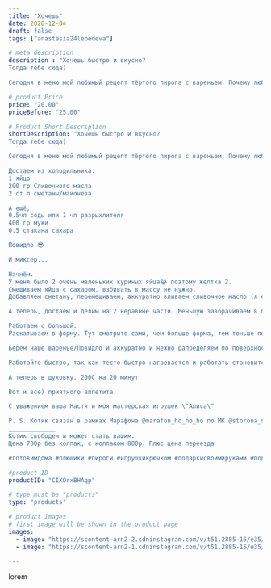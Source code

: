 ```yaml
---
title: "Хочешь"
date: 2020-12-04
draft: false
tags: ["anastasia24lebedeva"]

# meta description
description : "Хочешь быстро и вкусно?
Тогда тебе сюда)

Сегодня в меню мой любимый рецепт тёртого пирога с вареньем. Почему любимый? Потому что вместе с выпечкой у меня выход"

# product Price
price: "20.00"
priceBefore: "25.00"

# Product Short Description
shortDescription: "Хочешь быстро и вкусно?
Тогда тебе сюда)

Сегодня в меню мой любимый рецепт тёртого пирога с вареньем. Почему любимый? Потому что вместе с выпечкой у меня выходит 35//-40 минут. Не веришь? Попробуй.

Достаем из холодильника:
1 яйцо
200 гр Сливочного масла
2 ст л сметаны/майонеза

А ещё, 
0.5чл соды или 1 чл разрыхлителя
400 гр муки
0.5 стакана сахара

Повидло 😎

И миксер...

Начнём.
У меня было 2 очень маленьких куриных яйца😂 поэтому желтка 2.
Смешиваем яйца с сахаром, взбивать в массу не нужно.
Добавляем сметану, перемешиваем, аккуратно вливаем сливочное масло (я его разогреваю микроволновке) и перемешиваем. Когда ингредиенты перемешались, всыпаем муку, смешанную с содой/разрыхлителем и вымешиваем тесто мягкое и эластичное.

А теперь, достаём и делим на 2 неравные части. Меньшую заворачиваем в пакет/плёнку и отправляем в морозилку остывать.

Работаем с большой.
Раскатываем в форму. Тут смотрите сами, чем больше форма, тем тоньше получится и наоборот. Сделали бортики.

Берём наше варенье/Повидло и аккуратно и нежно рапределяем по поверхности теста. Оставьте борты не тронутыми. Как только закончили, достаём кусочек из морозилки, берём терку и натираем. Распрелеляйте ровно по поверхности варенья.

Работайте быстро, так как тесто быстро нагревается и работать становится сложнее.

А теперь в духовку, 200С на 20 минут

Вот и все) приятного аппетита

С уважением ваша Настя и моя мастерская игрушек \"Алиса\"

P. S. Котик связан в рамках Марафона @marafon_ho_ho_ho по МК @storona_sveta
_____________
Котик свободен и может стать вашим.
Цена 700р без колпак, с колпаком 800р. Плюс цена переезда 

#готовимдома #плюшики #пироги #игрушкикрючком #подаркисвоимируками #подарки#ручнаяработа #зефирныеигрушки #котики #коткрючкомамигуруми #фото_proкачка #готовимсякновомугоду"

#product ID
productID: "CIXOrxBHAqp"

# type must be "products"
type: "products"

# product Images
# first image will be shown in the product page
images:
  - image: "https://scontent-arn2-2.cdninstagram.com/v/t51.2885-15/e35/129730830_377105663523173_2902866844130475458_n.jpg?_nc_ht=scontent-arn2-2.cdninstagram.com&_nc_cat=105&_nc_ohc=1AhIRgu-ZE8AX_qPu8P&se=7&tp=1&oh=1d71af45a1b3455b8a2f2484adfc112c&oe=6059DA7F&ig_cache_key=MjQ1NjQ5NjY5ODQzNDUzMDExMQ%3D%3D.2"
  - image: "https://scontent-arn2-1.cdninstagram.com/v/t51.2885-15/e35/129016307_132831211964955_6387847428985590535_n.jpg?_nc_ht=scontent-arn2-1.cdninstagram.com&_nc_cat=103&_nc_ohc=8NseHSEOVUIAX9utCxB&se=7&tp=1&oh=04d48201dd5449f9ef48ab1a0d9032b2&oe=605A1CD6&ig_cache_key=MjQ1NjQ5NjY5ODMxNzA4NDI4MQ%3D%3D.2"

---
```

lorem
